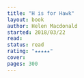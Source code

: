 ```yaml
---
title: "H is for Hawk"
layout: book
author: Helen Macdonald
started: 2018/03/22
read: 
status: read
rating: "★★★★★"
cover: 
pages: 300
---
```

